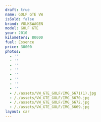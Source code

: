 ```yaml
---
draft: true
name: GOLF GTE VW
isSold: false
brand: VOLKSWAGEN
model: GOLF GTE
year: 2010
kilometers: 80000
fuel: Essence
price: 30000
photos:
  - ''
  - ''
  - ''
  - ''
  - ''
  - ''
  - ''
  - ''
  - /./assets/VW_GTE_GOLF/IMG_6671(1).jpg
  - /./assets/VW_GTE_GOLF/IMG_6670.jpg
  - /./assets/VW_GTE_GOLF/IMG_6672.jpg
  - /./assets/VW_GTE_GOLF/IMG_6669.jpg
layout: car
---
```


